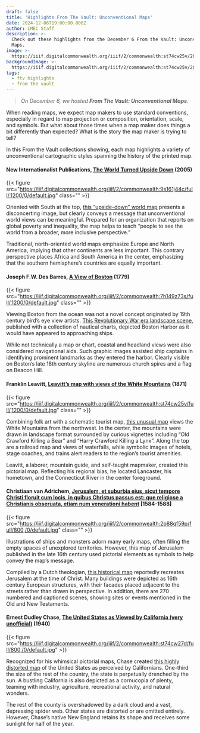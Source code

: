 ```yaml
---
draft: false
title: 'Highlights From The Vault: Unconventional Maps'
date: 2024-12-06T19:00:00.000Z
author: LMEC Staff
description: >-
  Check out these highlights from the December 6 From the Vault: Unconventional
  Maps.
image: >-
  https://iiif.digitalcommonwealth.org/iiif/2/commonwealth:st74cw25v/205,661,10245,4315/,1200/0/default.jpg
backgroundImage: >-
  https://iiif.digitalcommonwealth.org/iiif/2/commonwealth:st74cw25v/205,661,10245,4315/,1200/0/default.jpg
tags:
  - ftv highlights
  - from the vault
---
```


> *On December 6, we hosted **From The Vault: Unconventional Maps***.

When reading maps, we expect map makers to use standard conventions, especially in regard to map projection or composition, orientation, scale, and symbols. But what about those times when a map maker does things a bit differently than expected? What is the story the map maker is trying to tell?

In this From the Vault collections showing, each map highlights a variety of unconventional cartographic styles spanning the history of the printed map.

#### New Internationalist Publications, [The World Turned Upside Down](https://collections.leventhalmap.org/search/commonwealth:9s161j433) (2005)

{{< figure src="https://iiif.digitalcommonwealth.org/iiif/2/commonwealth:9s161j44c/full/,1200/0/default.jpg" class="" >}}

Oriented with South at the top, [this “upside-down” world map](https://collections.leventhalmap.org/search/commonwealth:9s161j433) presents a disconcerting image, but clearly conveys a message that unconventional world views can be meaningful. Prepared for an organization that reports on global poverty and inequality, the map helps to teach “people to see the world from a broader, more inclusive perspective.”

Traditional, north-oriented world maps emphasize Europe and North America, implying that other continents are less important. This contrary perspective places Africa and South America in the center, emphasizing that the southern hemisphere’s countries are equally important.

#### Joseph F.W. Des Barres, [A View of Boston](https://collections.leventhalmap.org/search/commonwealth:7h149z72h) (1779)

{{< figure src="https://iiif.digitalcommonwealth.org/iiif/2/commonwealth:7h149z73s/full/,1200/0/default.jpg" class="" >}}

Viewing Boston from the ocean was not a novel concept originated by 19th century bird’s eye view artists. [This Revolutionary War era landscape scene](https://collections.leventhalmap.org/search/commonwealth:7h149z72h), published with a collection of nautical charts, depicted Boston Harbor as it would have appeared to approaching ships.

While not technically a map or chart, coastal and headland views were also considered navigational aids. Such graphic images assisted ship captains in identifying prominent landmarks as they entered the harbor. Clearly visible on Boston’s late 18th century skyline are numerous church spires and a flag on Beacon Hill.

#### Franklin Leavitt, [Leavitt’s map with views of the White Mountains](https://collections.leventhalmap.org/search/commonwealth:st74cw24k) (1871)

{{< figure src="https://iiif.digitalcommonwealth.org/iiif/2/commonwealth:st74cw25v/full/,1200/0/default.jpg" class="" >}}

Combining folk art with a schematic tourist map, [this unusual map](https://collections.leventhalmap.org/search/commonwealth:st74cw24k) views the White Mountains from the northwest. In the center, the mountains were drawn in landscape format surrounded by curious vignettes including “Old Crawford Killing a Bear” and “Harry Crawford Killing a Lynx”. Along the top are a railroad map and views of waterfalls, while symbolic images of hotels, stage coaches, and trains alert readers to the region’s tourist amenities.

Leavitt, a laborer, mountain guide, and self-taught mapmaker, created this pictorial map. Reflecting his regional bias, he located Lancaster, his hometown, and the Connecticut River in the center foreground.

#### Christiaan van Adrichem, [Jerusalem, et suburbia eius, sicut tempore Christi floruit cum locis, in quibus Christus passus est: que religiose a Christianis obseruata, etiam num venerationi habent](https://collections.leventhalmap.org/search/commonwealth:2b88qf58d) \[1584-1588]

{{< figure src="https://iiif.digitalcommonwealth.org/iiif/2/commonwealth:2b88qf59p/full/800,/0/default.jpg" class="" >}}

Illustrations of ships and monsters adorn many early maps, often filling the empty spaces of unexplored territories. However, this map of Jerusalem published in the late 16th century used pictorial elements as symbols to help convey the map’s message.

Compiled by a Dutch theologian, [this historical map](https://collections.leventhalmap.org/search/commonwealth:2b88qf58d) reportedly recreates Jerusalem at the time of Christ. Many buildings were depicted as 16th century European structures, with their facades placed adjacent to the streets rather than drawn in perspective. In addition, there are 270 numbered and captioned scenes, showing sites or events mentioned in the Old and New Testaments.

#### Ernest Dudley Chase, [The United States as Viewed by California (very unofficial)](https://collections.leventhalmap.org/search/commonwealth:st74cw264) (1940)

{{< figure src="https://iiif.digitalcommonwealth.org/iiif/2/commonwealth:st74cw27d/full/800,/0/default.jpg" >}}

Recognized for his whimsical pictorial maps, Chase created [this highly distorted map](https://collections.leventhalmap.org/search/commonwealth:st74cw264) of the United States as perceived by Californians. One-third the size of the rest of the country, the state is perpetually drenched by the sun. A bustling California is also depicted as a cornucopia of plenty, teaming with industry, agriculture, recreational activity, and natural wonders.

The rest of the county is overshadowed by a dark cloud and a vast, depressing spider web. Other states are distorted or are omitted entirely. However, Chase’s native New England retains its shape and receives some sunlight for half of the year.
